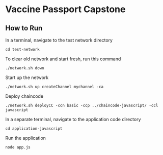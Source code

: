 # Vaccine Passport Capstone

## How to Run
In a terminal, navigate to the test network directory

`cd test-network`


To clear old network and start fresh, run this command

`./network.sh down`


Start up the network

`./network.sh up createChannel mychannel -ca`


Deploy chaincode

`./network.sh deployCC -ccn basic -ccp ../chaincode-javascript/ -ccl javascript`


In a separate terminal, navigate to the application code directory

`cd application-javascript`


Run the application

`node app.js`
